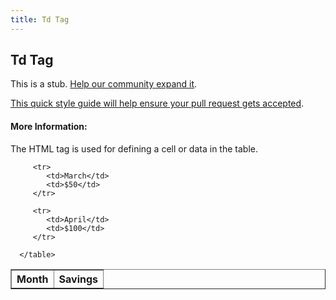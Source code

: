 ```yaml
---
title: Td Tag
---
```

## Td Tag

This is a stub. <a href='https://github.com/freecodecamp/guides/tree/master/src/pages/html/elements/td-tag/index.md' target='_blank' rel='nofollow'>Help our community expand it</a>.

<a href='https://github.com/freecodecamp/guides/blob/master/README.md' target='_blank' rel='nofollow'>This quick style guide will help ensure your pull request gets accepted</a>.

<!-- The article goes here, in GitHub-flavored Markdown. Feel free to add YouTube videos, images, and CodePen/JSBin embeds  -->

#### More Information:
<!-- Please add any articles you think might be helpful to read before writing the article -->

The HTML <td> tag is used for defining a cell or data in the table.
  
<html>

   <head>
      <title>HTML td Tag</title>
   </head>

   <body>
      <table border = "1">
         <tr>
            <th>Month</th>
            <th>Savings</th>
         </tr>
        
         <tr>
            <td>March</td>
            <td>$50</td>
         </tr>
         
         <tr>
            <td>April</td>
            <td>$100</td>
         </tr>
         
      </table>
   </body>

</html>

